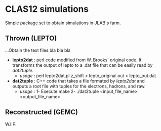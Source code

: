 # CLAS12 simulations
Simple package set to obtain simulations in JLAB's farm.
## Thrown (LEPTO)
...Obtain the text files bla bla bla
- **lepto2dat** : perl code modified from W. Brooks' original code. It transforms the output of lepto to a .dat file that can be easily read by *dat2tuple*.
    - *usage* : perl lepto2dat.pl z_shift < lepto_original.out > lepto_out.dat
- **dat2tuple** : C++ code that takes a file formated by *lepto2dat* and outputs a root file with tuples for the electrons, hadrons, and raw.
    - *usage* :
       1- Execute make
       2- ./dat2tuple <input_file_name> <output_file_name>
## Reconstructed (GEMC)
W.I.P.
